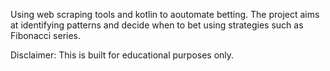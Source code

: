 Using web scraping tools and kotlin to aoutomate betting. The project aims at identifying patterns and decide when to bet using strategies such as Fibonacci series.

Disclaimer: This is built for educational purposes only.
